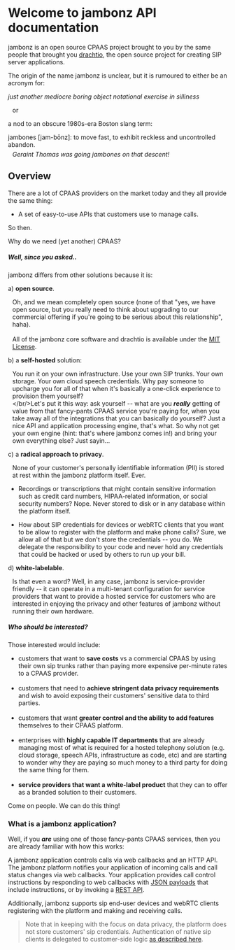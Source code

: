 # Welcome to jambonz API documentation

jambonz is an open source CPAAS project brought to you by the same people that brought you [drachtio](https://drachtio.org), the open source project for creating SIP server applications.  

The origin of the name jambonz is unclear, but it is rumoured to either be an acronym for:

*just another mediocre boring object notational exercise in silliness*

<p style="margin-left:10px">or</p>

a nod to an obscure 1980s-era Boston slang term:

<div>
jambones [jam-b&#333;nz]: to move fast, to exhibit reckless and uncontrolled abandon. <p style="margin:5px 0px 20px 10px;font-style:italic">Geraint Thomas was going jambones on that descent!</p>
</div>

## Overview

There are a lot of CPAAS providers on the market today and they all provide the same thing:
<ul><li/>A set of easy-to-use APIs that customers use to manage calls.</li></ul>

So then.

Why do we need (yet another) CPAAS?

##### Well, since you asked..
jambonz differs from other solutions because it is:

a) **open source**.  <p style="margin-left:10px">Oh, and we mean completely open source (none of that "yes, we have open source, but you really need to think about upgrading to our commercial offering if you're going to be serious about this relationship", haha). <br/><br/>All of the jambonz core software and drachtio is available under the [MIT License](https://choosealicense.com/licenses/mit/).</p>

b) a **self-hosted** solution: <p style="margin-left:10px">You run it on your own infrastructure.  Use your own SIP trunks.  Your own storage.  Your own cloud speech credentials.  Why pay someone to upcharge you for all of that when it's basically a one-click experience to provision them yourself?  <br/></br/>Let's put it this way: ask yourself -- what are you ***really*** getting of value from that fancy-pants CPAAS service you're paying for, when you take away all of the integrations that you can basically do yourself?  Just a nice API and application processing engine, that's what.  So why not get your own engine (hint: that's where jambonz comes in!) and bring your own everything else?  Just sayin...</p> 

c) a **radical approach to privacy**.<p style="margin-left:10px">None of your customer's personally identifiable information (PII) is stored at rest within the jambonz platform itself.  Ever.<ul><li>Recordings or transcriptions that might contain sensitive information such as credit card numbers, HIPAA-related information, or social security numbers?  Nope.  Never stored to disk or in any database within the platform itself.</li><li style="margin-top:1em">How about SIP credentials for devices or webRTC clients that you want to be allow to register with the platform and make phone calls?  Sure, we allow all of that but we don't store the credentials -- you do.  We delegate the responsibility to your code and never hold any credentials that could be hacked or used by others to run up your bill.</li></ul></p>

d) **white-labelable**.<p style="margin-left:10px">Is that even a word?  Well, in any case, jambonz is service-provider friendly -- it can operate in a multi-tenant configuration for service providers that want to provide a hosted service for customers who are interested in enjoying the privacy and other features of jambonz without running their own hardware. 

##### Who should be interested?
Those interested would include:

- customers that want to **save costs** vs a commercial CPAAS by using their own sip trunks rather than paying more expensive per-minute rates to a CPAAS provider.<br/><br/>
- customers that need to **achieve stringent data privacy requirements** and wish to avoid exposing their customers' sensitive data to third parties.<br/><br/>
- customers that want **greater control and the ability to add features** themselves to their CPAAS platform.<br/><br/>
- enterprises with **highly capable IT departments** that are already managing most of what is required for a hosted telephony solution (e.g. cloud storage, speech APIs, infrastructure as code, etc) and are starting to wonder why they are paying so much money to a third party for doing the same thing for them.<br/><br/>
- **service providers that want a white-label product** that they can to offer as a branded solution to their customers.

Come on people.  We can do this thing!

### What is a jambonz application?

Well, if you ***are*** using one of those fancy-pants CPAAS services, then you are already familiar with how this works:

A jambonz application controls calls via web callbacks and an HTTP API.  The jambonz platform notifies your application of incoming calls and call status changes via web callbacks.  Your application provides call control instructions by responding to web callbacks with [JSON payloads](/jambonz-docs/jambonz) that include instructions, or by invoking a [REST API](/jambonz-docs/rest).

Additionally, jambonz supports sip end-user devices and webRTC clients registering with the platform and making and receiving calls.  
> Note that in keeping with the focus on data privacy, the platform does not store customers' sip credentials.  Authentication of native sip clients is delegated to customer-side logic [as described here](/jambonz-docs/register-hook).
